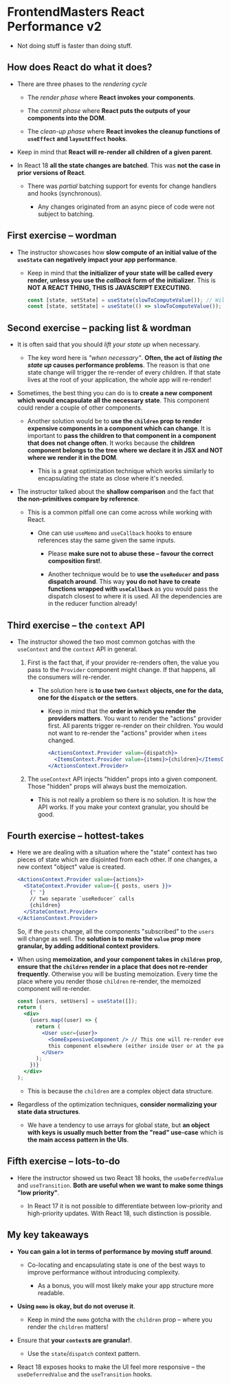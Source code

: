 # FrontendMasters React Performance v2

- Not doing stuff is faster than doing stuff.

## How does React do what it does?

- There are three phases to the _rendering cycle_

  - The _render phase_ where **React invokes your components**.

  - The _commit phase_ where **React puts the outputs of your components into the DOM**.

  - The _clean-up phase_ where **React invokes the cleanup functions of `useEffect` and `layoutEffect` hooks**.

- Keep in mind that **React will re-render all children of a given parent**.

- In React 18 **all the state changes are batched**. This was **not the case in prior versions of React**.

  - There was _partial_ batching support for events for change handlers and hooks (synchronous).

    - Any changes originated from an async piece of code were not subject to batching.

## First exercise – wordman

- The instructor showcases how **slow compute of an initial value of the `useState` can negatively impact your app performance**.

  - Keep in mind that **the initializer of your state will be called every render, unless you use the _callback_ form of the initializer**.
    This is **NOT A REACT THING, THIS IS JAVASCRIPT EXECUTING**.

    ```jsx
    const [state, setState] = useState(slowToComputeValue()); // Will cause performance issues when the component re-renders
    const [state, setState] = useState(() => slowToComputeValue()); // Only the initial render is slow
    ```

## Second exercise – packing list & wordman

- It is often said that you should _lift your state up_ when necessary.

  - The key word here is _"when necessary"_. **Often, the act of _listing the state up_ causes performance problems**. The reason is that one state change will trigger the re-render of every children. If that state lives at the root of your application, the whole app will re-render!

- Sometimes, the best thing you can do is to **create a new component which would encapsulate all the necessary state**. This component could render a couple of other components.

  - Another solution would be to **use the `children` prop to render expensive components in a component which can change**. It is important to **pass the children to that component in a component that does not change often**. It works because the **children component belongs to the tree where we declare it in JSX and NOT where we render it in the DOM**.

    - This is a great optimization technique which works similarly to encapsulating the state as close where it's needed.

- The instructor talked about the **shallow comparison** and the fact that **the non-primitives compare by reference**.

  - This is a common pitfall one can come across while working with React.

    - One can use `useMemo` and `useCallback` hooks to ensure references stay the same given the same inputs.

      - Please **make sure not to abuse these – favour the correct composition first!**.

      - Another technique would be to **use the `useReducer` and pass dispatch around**. This way **you do not have to create functions wrapped with `useCallback`** as you would pass the dispatch closest to where it is used. All the dependencies are in the reducer function already!

## Third exercise – the `context` API

- The instructor showed the two most common gotchas with the `useContext` and the `context` API in general.

  1. First is the fact that, if your provider re-renders often, the value you pass to the `Provider` component might change. If that happens, all the consumers will re-render.

     - The solution here is **to use two `Context` objects, one for the data, one for the `dispatch` or the setters**.

       - Keep in mind that the **order in which you render the providers matters**. You want to render the "actions" provider first.
         All parents trigger re-render on their children. You would not want to re-render the "actions" provider when `items` changed.

         ```jsx
         <ActionsContext.Provider value={dispatch}>
           <ItemsContext.Provider value={items}>{children}</ItemsContext.Provider>
         </ActionsContext.Provider>
         ```

  2. The `useContext` API injects "hidden" props into a given component. Those "hidden" props will always bust the memoization.

     - This is not really a problem so there is no solution. It is how the API works. If you make your context granular, you should be good.

## Fourth exercise – hottest-takes

- Here we are dealing with a situation where the "state" context has two pieces of state which are disjointed from each other. If one changes, a new context "object" value is created.

  ```jsx
  <ActionsContext.Provider value={actions}>
    <StateContext.Provider value={{ posts, users }}>
      {" "}
      // two separate `useReducer` calls
      {children}
    </StateContext.Provider>
  </ActionsContext.Provider>
  ```

  So, if the `posts` change, all the components "subscribed" to the `users` will change as well. The **solution is to make the `value` prop more granular, by adding additional context providers**.

- When using **memoization, and your component takes in `children` prop, ensure that the `children` render in a place that does not re-render frequently**. Otherwise you will be busting memoization. Every time the place where you render those `children` re-render, the memoized component will re-render.

  ```jsx
  const [users, setUsers] = useState([]);
  return (
    <div>
      {users.map((user) => {
        return (
          <User user={user}>
            <SomeExpensiveComponent /> // This one will re-render every time the `users` change. If possible, rendering
            this component elsewhere (either inside User or at the parent level).
          </User>
        );
      })}
    </div>
  );
  ```

  - This is because the `children` are a complex object data structure.

- Regardless of the optimization techniques, **consider normalizing your state data structures**.

  - We have a tendency to use arrays for global state, but **an object with keys is usually much better from the "read" use-case** which is **the main access pattern in the UIs**.

## Fifth exercise – lots-to-do

- Here the instructor showed us two React 18 hooks, the `useDeferredValue` and `useTransition`. **Both are useful when we want to make some things "low priority"**.

  - In React 17 it is not possible to differentiate between low-priority and high-priority updates. With React 18, such distinction is possible.

## My key takeaways

- **You can gain a lot in terms of performance by moving stuff around**.

  - Co-locating and encapsulating state is one of the best ways to improve performance without introducing complexity.

    - As a bonus, you will most likely make your app structure more readable.

- **Using `memo` is okay, but do not overuse it**.

  - Keep in mind the `memo` gotcha with the `children` prop – where you render the `children` matters!

- Ensure that **your `context`s are granular!**.

  - Use the `state`/`dispatch` context pattern.

- React 18 exposes hooks to make the UI feel more responsive – the `useDeferredValue` and the `useTransition` hooks.
